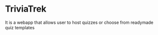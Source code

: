 # TriviaTrek
It is a webapp that allows user to host quizzes or choose from readymade quiz templates
